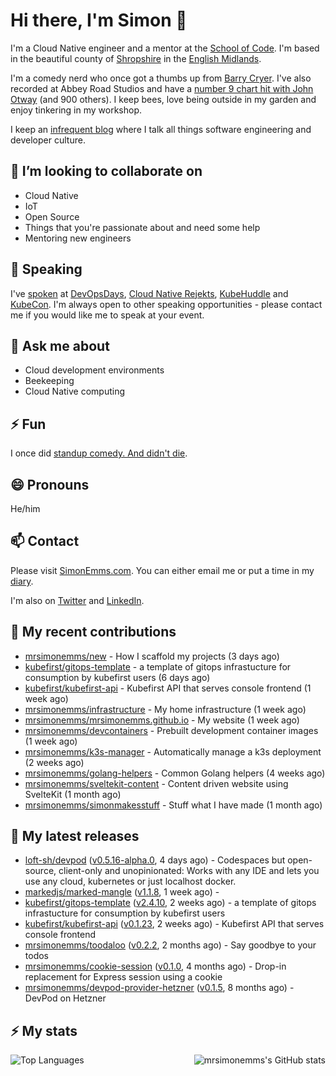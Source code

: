 # Hi there, I'm Simon 👋

I'm a Cloud Native engineer and a mentor at the [School of Code](https://www.schoolofcode.co.uk).
I'm based in the beautiful county of [Shropshire](https://en.wikipedia.org/wiki/Shropshire)
in the [English Midlands](https://en.wikipedia.org/wiki/Midlands).

I'm a comedy nerd who once got a thumbs up from [Barry Cryer](https://en.wikipedia.org/wiki/Barry_Cryer).
I've also recorded at Abbey Road Studios and have a [number 9 chart hit with John
Otway](https://www.youtube.com/watch?v=3BwOyVIlupg&ab_channel=JohnOtway) (and 900
others). I keep bees, love being outside in my garden and enjoy tinkering in my
workshop.

I keep an [infrequent blog](https://www.simonemms.com/blog) where I talk all
things software engineering and developer culture.

## 👯 I’m looking to collaborate on

- Cloud Native
- IoT
- Open Source
- Things that you're passionate about and need some help
- Mentoring new engineers

## 🎤 Speaking

I've [spoken](https://www.simonemms.com/speaking) at [DevOpsDays](https://devopsdays.org/),
[Cloud Native Rejekts](https://cloud-native.rejekts.io/), [KubeHuddle](https://kubehuddle.com)
and [KubeCon](https://www.cncf.io/kubecon-cloudnativecon-events/). I'm always
open to other speaking opportunities - please contact me if you would like me to
speak at your event.

## 💬 Ask me about

- Cloud development environments
- Beekeeping
- Cloud Native computing

## ⚡ Fun

I once did [standup comedy. And didn't die](https://www.youtube.com/watch?v=iy1EvJXH2ks&ab_channel=SimonEmms).

## 😄 Pronouns

He/him

## 📫 Contact

Please visit [SimonEmms.com](https://www.simonemms.com). You can either email me
or put a time in my [diary](https://diary.simonemms.com).

I'm also on [Twitter](https://twitter/theshroppiebeek) and [LinkedIn](https://www.linkedin.com/in/simonemms).

## 👷 My recent contributions
- [mrsimonemms/new](https://github.com/mrsimonemms/new) - How I scaffold my projects
  (3 days ago)
- [kubefirst/gitops-template](https://github.com/kubefirst/gitops-template) - a template of gitops infrastucture for consumption by kubefirst users
  (6 days ago)
- [kubefirst/kubefirst-api](https://github.com/kubefirst/kubefirst-api) - Kubefirst API that serves console frontend
  (1 week ago)
- [mrsimonemms/infrastructure](https://github.com/mrsimonemms/infrastructure) - My home infrastructure
  (1 week ago)
- [mrsimonemms/mrsimonemms.github.io](https://github.com/mrsimonemms/mrsimonemms.github.io) - My website
  (1 week ago)
- [mrsimonemms/devcontainers](https://github.com/mrsimonemms/devcontainers) - Prebuilt development container images
  (1 week ago)
- [mrsimonemms/k3s-manager](https://github.com/mrsimonemms/k3s-manager) - Automatically manage a k3s deployment
  (2 weeks ago)
- [mrsimonemms/golang-helpers](https://github.com/mrsimonemms/golang-helpers) - Common Golang helpers
  (4 weeks ago)
- [mrsimonemms/sveltekit-content](https://github.com/mrsimonemms/sveltekit-content) - Content driven website using SvelteKit
  (1 month ago)
- [mrsimonemms/simonmakesstuff](https://github.com/mrsimonemms/simonmakesstuff) - Stuff what I have made
  (1 month ago)

## 🔭 My latest releases
- [loft-sh/devpod](https://github.com/loft-sh/devpod) ([v0.5.16-alpha.0](https://github.com/loft-sh/devpod/releases/tag/v0.5.16-alpha.0),
  4 days ago) - Codespaces but open-source, client-only and unopinionated: Works with any IDE and lets you use any cloud, kubernetes or just localhost docker.
- [markedjs/marked-mangle](https://github.com/markedjs/marked-mangle) ([v1.1.8](https://github.com/markedjs/marked-mangle/releases/tag/v1.1.8),
  1 week ago) - 
- [kubefirst/gitops-template](https://github.com/kubefirst/gitops-template) ([v2.4.10](https://github.com/kubefirst/gitops-template/releases/tag/v2.4.10),
  2 weeks ago) - a template of gitops infrastucture for consumption by kubefirst users
- [kubefirst/kubefirst-api](https://github.com/kubefirst/kubefirst-api) ([v0.1.23](https://github.com/kubefirst/kubefirst-api/releases/tag/v0.1.23),
  2 weeks ago) - Kubefirst API that serves console frontend
- [mrsimonemms/toodaloo](https://github.com/mrsimonemms/toodaloo) ([v0.2.2](https://github.com/mrsimonemms/toodaloo/releases/tag/v0.2.2),
  2 months ago) - Say goodbye to your todos
- [mrsimonemms/cookie-session](https://github.com/mrsimonemms/cookie-session) ([v0.1.0](https://github.com/mrsimonemms/cookie-session/releases/tag/v0.1.0),
  4 months ago) - Drop-in replacement for Express session using a cookie
- [mrsimonemms/devpod-provider-hetzner](https://github.com/mrsimonemms/devpod-provider-hetzner) ([v0.1.5](https://github.com/mrsimonemms/devpod-provider-hetzner/releases/tag/v0.1.5),
  8 months ago) - DevPod on Hetzner

## ⚡ My stats

<img
  align="right"
  alt="mrsimonemms's GitHub stats"
  src="https://github-readme-stats.vercel.app/api?username=mrsimonemms&count_private=1&show_icons=true&"
  />

![Top Languages](https://github-readme-stats.vercel.app/api/top-langs/?username=mrsimonemms)
